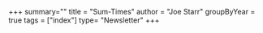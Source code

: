 +++
summary=""
title = "Sum-Times"
author = "Joe Starr"
groupByYear = true
tags = ["index"]
type= "Newsletter"
+++
